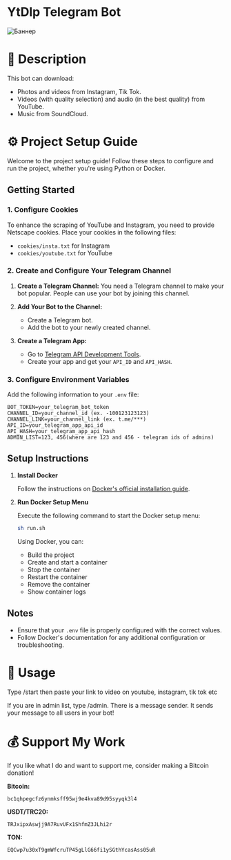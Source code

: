 # YtDlp Telegram Bot

![Баннер](https://i.ibb.co/nwnrB9H/icon.png)

# 📖 Description
This bot can download:
- Photos and videos from Instagram, Tik Tok.
- Videos (with quality selection) and audio (in the best quality) from YouTube.
- Music from SoundCloud.

# ⚙️ Project Setup Guide

Welcome to the project setup guide! Follow these steps to configure and run the project, whether you're using Python or Docker.

## Getting Started

### 1. Configure Cookies

To enhance the scraping of YouTube and Instagram, you need to provide Netscape cookies. Place your cookies in the following files:
- `cookies/insta.txt` for Instagram
- `cookies/youtube.txt` for YouTube

### 2. Create and Configure Your Telegram Channel

1. **Create a Telegram Channel:** 
   You need a Telegram channel to make your bot popular. People can use your bot by joining this channel.

2. **Add Your Bot to the Channel:**
   - Create a Telegram bot.
   - Add the bot to your newly created channel.

3. **Create a Telegram App:**
   - Go to [Telegram API Development Tools](https://my.telegram.org/apps).
   - Create your app and get your `API_ID` and `API_HASH`.

### 3. Configure Environment Variables

Add the following information to your `.env` file:

```env
BOT_TOKEN=your_telegram_bot_token
CHANNEL_ID=your_channel_id (ex. -100123123123) 
CHANNEL_LINK=your_channel_link (ex. t.me/***)
API_ID=your_telegram_app_api_id
API_HASH=your_telegram_app_api_hash
ADMIN_LIST=123, 456(where are 123 and 456 - telegram ids of admins)
```

## Setup Instructions

1. **Install Docker**

   Follow the instructions on [Docker's official installation guide](https://docs.docker.com/engine/install/).

2. **Run Docker Setup Menu**

   Execute the following command to start the Docker setup menu:

   ```bash
   sh run.sh
   ```

   Using Docker, you can:
   - Build the project
   - Create and start a container
   - Stop the container
   - Restart the container
   - Remove the container
   - Show container logs

## Notes

- Ensure that your `.env` file is properly configured with the correct values.
- Follow Docker's documentation for any additional configuration or troubleshooting.

# 🚀 Usage

Type /start then paste your link to video on youtube, instagram, tik tok etc

If you are in admin list, type /admin. There is a message sender. It sends your message to all users in your bot!

# 💰 Support My Work

If you like what I do and want to support me, consider making a Bitcoin donation!

**Bitcoin:**

`bc1qhpegcfz6ynmksff95wj9e4kva89d95syyqk3l4`

**USDT/TRC20:**

`TRJxipxAswjj9A7RuvUFx1ShfmZ3JLhi2r`


**TON:**

`EQCwp7u30xT9gmWfcruTP45gLlG66fi1ySGthYcasAss05uR`

